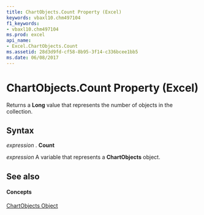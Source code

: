 ```yaml
---
title: ChartObjects.Count Property (Excel)
keywords: vbaxl10.chm497104
f1_keywords:
- vbaxl10.chm497104
ms.prod: excel
api_name:
- Excel.ChartObjects.Count
ms.assetid: 28d3d9fd-cf58-8b95-3f14-c336bcee1bb5
ms.date: 06/08/2017
---
```



# ChartObjects.Count Property (Excel)

Returns a **Long** value that represents the number of objects in the collection.


## Syntax

 _expression_ . **Count**

 _expression_ A variable that represents a **ChartObjects** object.


## See also


#### Concepts


[ChartObjects Object](chartobjects-object-excel.md)

